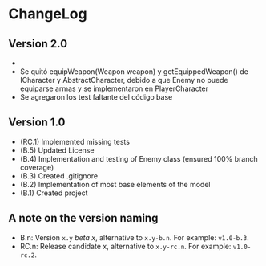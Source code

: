 ChangeLog
=========

Version 2.0
-----------

- 
- Se quitó equipWeapon(Weapon weapon) y getEquippedWeapon() de ICharacter
  y AbstractCharacter, debido a que Enemy no puede equiparse armas y se
  implementaron en PlayerCharacter
- Se agregaron los test faltante del código base

Version 1.0
-----------
- (RC.1) Implemented missing tests
- (B.5) Updated License
- (B.4) Implementation and testing of Enemy class (ensured 100% branch coverage)
- (B.3) Created .gitignore
- (B.2) Implementation of most base elements of the model
- (B.1) Created project

A note on the version naming
----------------------------
- B.n: Version ``x.y`` _beta x_, alternative to ``x.y-b.n``.
  For example: ``v1.0-b.3``.
- RC.n: Release candidate x, alternative to ``x.y-rc.n``.
  For example: ``v1.0-rc.2``.